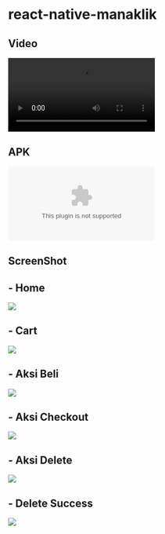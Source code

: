 # react-native-manaklik

## Video
![Video](https://github.com/zahidin/react-native-manaklik/blob/master/video%20%26%20apk/Manaklik.mp4)

## APK
![APK](https://github.com/zahidin/react-native-manaklik/blob/master/video%20%26%20apk/app-release.apk)

## ScreenShot
## - Home<br>
![](https://i.ibb.co/S5jbr0c/Screenshot-2018-12-30-11-21-33-657-com-rn-ujian.png)

## - Cart<br>
![](https://i.ibb.co/F3xsTGK/Screenshot-2018-12-30-11-22-20-018-com-rn-ujian.png)

## - Aksi Beli<br>
![](https://i.ibb.co/fGVBwHQ/Screenshot-2018-12-30-11-21-58-498-com-rn-ujian.png)

## - Aksi Checkout<br>
![](https://i.ibb.co/9Y3Yy3t/Screenshot-2018-12-30-11-22-32-744-com-rn-ujian.png)

## - Aksi Delete<br>
![](https://i.ibb.co/jgZxbzS/Screenshot-2018-12-30-11-22-37-073-com-rn-ujian.png)

## - Delete Success<br>
![](https://i.ibb.co/qdgbrP9/Screenshot-2018-12-30-11-22-41-938-com-rn-ujian.png)
